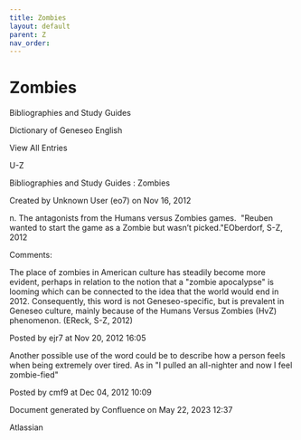 ```yaml
---
title: Zombies
layout: default
parent: Z
nav_order:
---
```


# Zombies

Bibliographies and Study Guides

Dictionary of Geneseo English

View All Entries

U-Z

Bibliographies and Study Guides : Zombies

Created by  Unknown User (eo7) on Nov 16, 2012

n. The antagonists from the Humans versus Zombies games.  &quot;Reuben wanted to start the game as a Zombie but wasn’t picked.&quot;EOberdorf, S-Z, 2012

Comments:

The place of zombies in American culture has steadily become more evident, perhaps in relation to the notion that a &quot;zombie apocalypse&quot; is looming which can be connected to the idea that the world would end in 2012. Consequently, this word is not Geneseo-specific, but is prevalent in Geneseo culture, mainly because of the Humans Versus Zombies (HvZ) phenomenon. (EReck, S-Z, 2012)

Posted by ejr7 at Nov 20, 2012 16:05

Another possible use of the word could be to describe how a person feels when being extremely over tired. As in &quot;I pulled an all-nighter and now I feel zombie-fied&quot;

Posted by cmf9 at Dec 04, 2012 10:09

Document generated by Confluence on May 22, 2023 12:37

Atlassian

